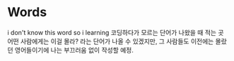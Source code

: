 # Words
i don't know this word so i learning
코딩하다가 모르는 단어가 나왔을 때 적는 곳
어떤 사람에게는 이걸 몰라? 라는 단어가 나올 수 있겠지만,
그 사람들도 이전에는 몰랐던 영어들이기에 나는 부끄러움 없이 작성할 예정.
